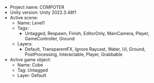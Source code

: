 <!-- UNITY CODE ASSIST INSTRUCTIONS START -->
- Project name: COMPOTER
- Unity version: Unity 2022.3.48f1
- Active scene:
  - Name: Level1
  - Tags:
    - Untagged, Respawn, Finish, EditorOnly, MainCamera, Player, GameController, Ground
  - Layers:
    - Default, TransparentFX, Ignore Raycast, Water, UI, Ground, PostProcessing, Interactable, Player, Grabbable
- Active game object:
  - Name: Cube
  - Tag: Untagged
  - Layer: Default
<!-- UNITY CODE ASSIST INSTRUCTIONS END -->